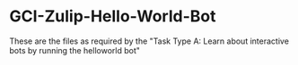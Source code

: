 # GCI-Zulip-Hello-World-Bot

These are the files as required by the "Task Type A: Learn about interactive bots by running the helloworld bot"
